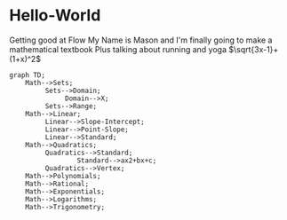 # Hello-World
Getting good at Flow
My Name is Mason and I'm finally going to make a mathematical textbook
Plus talking about running and yoga
 $\sqrt{3x-1}+(1+x)^2$
```mermaid
graph TD;
    Math-->Sets;
         Sets-->Domain;
              Domain-->X;
         Sets-->Range;
    Math-->Linear;
         Linear-->Slope-Intercept;
         Linear-->Point-Slope;
         Linear-->Standard;
    Math-->Quadratics;
         Quadratics-->Standard;
                 Standard-->ax2+bx+c;
         Quadratics-->Vertex;
    Math-->Polynomials;
    Math-->Rational;
    Math-->Exponentials;
    Math-->Logarithms;
    Math-->Trigonometry;
```


